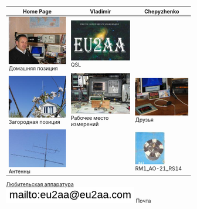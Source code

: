 | Home Page | Vladimir | Chepyzhenko |
| ------------- | ------------- | ------------- |
| ![Home position](photo/21.jpg) Домашняя позиция | ![QSL](photo/22.jpg) QSL |  |
| ![Field position](photo/24.jpg) Загородная позиция | ![Working and Measuring Area](photo/25.jpg) Рабочее место измерений | ![Friends](photo/26.jpg) Друзья  |
| ![Antennas](photo/27.jpg) Антенны |  |[![RM1_AO-21_RS14](photo/28.jpg)](http://eu2aa.qrz.ru) RM1_AO-21_RS14 |

[Любительская аппаратура](AmRig.md)   
![mailto](photo/mailto3.png) Почта
